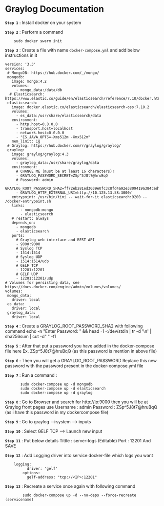 
# Graylog Documentation 

**`Step 1`** : Install docker on your system 

**`Step 2`** : Perform a command 
```
    sudo docker swarm init
```
**`Step 3`** : Create a file with name `docker-compose.yml`  and add below instructions in it 

```
version: '3.3'
services:
 # MongoDB: https://hub.docker.com/_/mongo/
 mongodb:
   image: mongo:4.2
   volumes:
     - mongo_data:/data/db
  # Elasticsearch: https://www.elastic.co/guide/en/elasticsearch/reference/7.10/docker.html
 elasticsearch:
   image: docker.elastic.co/elasticsearch/elasticsearch-oss:7.10.2
   volumes:
     - es_data:/usr/share/elasticsearch/data
   environment:
     - http.host=0.0.0.0
     - transport.host=localhost
     - network.host=0.0.0.0
     - "ES_JAVA_OPTS=-Xms512m -Xmx512m"
   mem_limit: 1g
 # Graylog: https://hub.docker.com/r/graylog/graylog/
 graylog:
   image: graylog/graylog:4.3
   volumes:
     - graylog_data:/usr/share/graylog/data
   environment:
     # CHANGE ME (must be at least 16 characters)!
     - GRAYLOG_PASSWORD_SECRET=ZSp^5J8t7@hruBqQ
     # Password: admin
     - GRAYLOG_ROOT_PASSWORD_SHA2=ff72eb281ed3039e0fc3c8fd4a92e3809419a384cedff152ba518104d109ed9b
     - GRAYLOG_HTTP_EXTERNAL_URI=http://10.125.13.58:3000/
   entrypoint: /usr/bin/tini -- wait-for-it elasticsearch:9200 --  /docker-entrypoint.sh
   links:
       - mongodb:mongo
       - elasticsearch
   # restart: always
   depends_on:
     - mongodb
     - elasticsearch
   ports:
     # Graylog web interface and REST API
     - 9000:9000
     # Syslog TCP
     - 1514:1514
     # Syslog UDP
     - 1514:1514/udp
     # GELF TCP
     - 12201:12201
     # GELF UDP
     - 12201:12201/udp
# Volumes for persisting data, see https://docs.docker.com/engine/admin/volumes/volumes/
volumes:
 mongo_data:
   driver: local
 es_data:
   driver: local
 graylog_data:
   driver: local
```

**`Step 4`** : Create a GRAYLOG_ROOT_PASSWORD_SHA2 with following command 
echo -n "Enter Password: " && head -1 </dev/stdin | tr -d '\n' | sha256sum | cut -d" " -f1

**`Step 5`** : 
After that put a password you have added in the docker-compose file here 
Ex. ZSp^5J8t7@hruBqQ (as this password is mention in above file)

**`Step 6`** : Then you will get a GRAYLOG_ROOT_PASSWORD Replace this new password with the password present in the docker-compose.yml file

**`Step 7`** : 
	Run a command : 	
 ```      
        sudo docker-compose up -d mongodb
        sudo docker-compose up -d elasticsearch
        sudo docker-compose up -d graylog
```

**`Step 8`** : 
	Go to Browser and search for http://ip:9000 then you will be at Graylog front pages use 
Username : admin
Password : ZSp^5J8t7@hruBqQ (as i have this password in my dockercompose file)




**`Step 9`** : 
	Go to graylog —>system —> inputs


**`Step 10`** : 
	Select GELF TCP —> Launch new input

**`Step 11`** : 
	Put below details 
	Tittle : server-logs (Editable)
	Port : 12201
	And SAVE


**`Step 12`** : 
	Add Logging driver into service docker-file which logs you want 

```
	logging:
      	  driver: 'gelf'
        options:
          gelf-address: "tcp://<IP>:12201"
```


**`Step 13`** :  Recreate a service once again with following command 

            sudo docker-compose up -d --no-deps --force-recreate (servicename)
